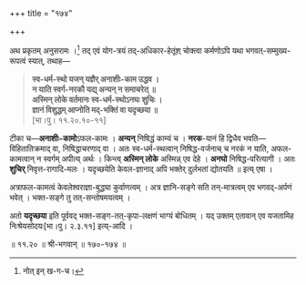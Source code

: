 +++
title = "१७४"

+++

[^१९२]:
    इति ह्य् अपराधेषु गण्यते इति ख-ग-च-करलिपीनां पाठान्तरम् ।


अथ प्रकृतम् अनुसरामः ।[^१९३] तद् एवं योग-त्रयं तद्-अधिकार-हेतूंश् चोक्त्वा कर्मणोऽपि यथा भगवत्-सम्मुख्य-रूपत्वं स्यात्, तथाह—

[^१९३]:
    नोत् इन् ख-ग-च।



> **स्व-धर्म-स्थो यजन् यज्ञैर् अनाशीः-काम उद्धव ।**  
> **न याति स्वर्ग-नरकौ यद्य् अन्यन् न समाचरेत् ॥**  
> **अस्मिन् लोके वर्तमानः स्व-धर्म-स्थोऽनघः शुचिः ।**  
> **ज्ञानं विशुद्धम् आप्नोति मद्-भक्तिं वा यदृच्छया ॥**   
> [भा।पु। ११.२०.१०-११]


टीका च—**अनाशीः-कामो**ऽफल-कामः । **अन्यन्** निषिद्धं काम्यं च । **नरक**-यानं हि द्विधैव भवति—विहितातिक्रमाद् वा, निषिद्धाचरणाद् वा । अतः स्व-धर्म-स्थत्वान् निषिद्ध-वर्जनाच् च नरकं न याति, अफल-कामत्वान् न स्वर्गम् अपीत्य् अर्थः । किन्त्व् **अस्मिन् लोके** अस्मिन्न् एव देहे । **अनघो** निषिद्ध-परित्यागी । अतः **शुचिर्** निवृत्त-रागादि-मलः । यदृच्छयेति केवल-ज्ञानाद् अपि भक्तेर् दुर्लभतां द्योतयति ॥ इत्य् एषा ।

अत्राफल-कामत्वं केवलेश्वराज्ञा-बुद्ध्या कुर्वाणत्वम् । अत्र ज्ञानि-सङ्गे सति तन्-मात्रत्वम् एव भगवद्-अर्पणं भवेत् । भक्त-सङ्गे तु तत्-सन्तोषमयत्वम् । 

अतो **यदृच्छया** इति पूर्ववद् भक्त-सङ्ग-तत्-कृपा-लक्षणं भाग्यं बोधितम् । यद् उक्तम् एतावान् एव यजतामिह निःश्रेयसोदयः[भा।पु। २.३.११] इत्य्-आदि । 

॥ ११.२० ॥ श्री-भगवान् ॥ १७०-१७४ ॥

